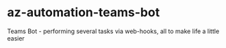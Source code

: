 # az-automation-teams-bot
Teams Bot - performing several tasks via web-hooks, all to make life a little easier
